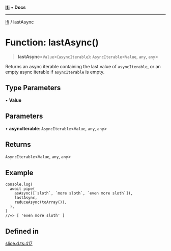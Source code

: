 [**lfi**](../readme.md) • **Docs**

---

[lfi](../globals.md) / lastAsync

# Function: lastAsync()

> **lastAsync**\<`Value`\>(`asyncIterable`): `AsyncIterable`\<`Value`, `any`,
> `any`\>

Returns an async iterable containing the last value of `asyncIterable`, or an
empty async iterable if `asyncIterable` is empty.

## Type Parameters

• **Value**

## Parameters

• **asyncIterable**: `AsyncIterable`\<`Value`, `any`, `any`\>

## Returns

`AsyncIterable`\<`Value`, `any`, `any`\>

## Example

```
console.log(
  await pipe(
    asAsync([`sloth`, `more sloth`, `even more sloth`]),
    lastAsync,
    reduceAsync(toArray()),
  ),
)
//=> [ 'even more sloth' ]
```

## Defined in

[slice.d.ts:417](https://github.com/TomerAberbach/lfi/blob/85d6360ac7d8f71c70f308d2ace5bc2aa99ab03d/src/operations/slice.d.ts#L417)
